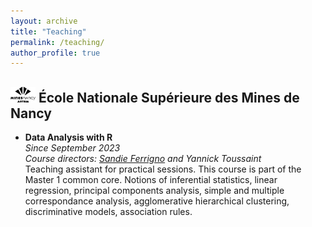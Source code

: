 ```yaml
---
layout: archive
title: "Teaching"
permalink: /teaching/
author_profile: true
---
```


 ## <img src="../images/Logo_Mines_Nancy.png" width="40" height="25"/> École Nationale Supérieure des Mines de Nancy


- **Data Analysis with R**  
_Since September 2023_  
_Course directors: [Sandie Ferrigno](https://iecl.univ-lorraine.fr/membre-iecl/ferrigno-sandie-2/) and Yannick Toussaint_  
Teaching assistant for practical sessions. This course is part of the Master 1 common core. Notions of inferential statistics, linear regression, principal components analysis, simple and multiple correspondance analysis, agglomerative hierarchical clustering, discriminative models, association rules.

<!-- _September - November 2023_   -->

<!-- - **Introduction to Machine Learning**   
_November 2023 - January 2024_  
_Course director: [Frédéric Sur](https://members.loria.fr/FSur/index.html)_  
Teaching assistant for practical sessions. This course is part of the Master 1 common core. 

- **Introduction to Deep Learning**   
_March - May 2024_  
_Course director: [Parisa Rastin](https://sites.google.com/site/parisarastinresearch/home)_ -->
